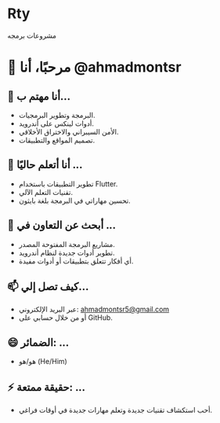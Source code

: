 # Rty
مشروعات برمجه
# 👋 مرحبًا، أنا @ahmadmontsr

## 👀 أنا مهتم ب...
- البرمجة وتطوير البرمجيات.
- أدوات لينكس على أندرويد.
- الأمن السيبراني والاختراق الأخلاقي.
- تصميم المواقع والتطبيقات.

## 🌱 أنا أتعلم حاليًا ...
- تطوير التطبيقات باستخدام Flutter.
- تقنيات التعلم الآلي.
- تحسين مهاراتي في البرمجة بلغة بايثون.

## 💞️ أبحث عن التعاون في ...
- مشاريع البرمجة المفتوحة المصدر.
- تطوير أدوات جديدة لنظام أندرويد.
- أي أفكار تتعلق بتطبيقات أو أدوات مفيدة.

## 📫 كيف تصل إلي...
- عبر البريد الإلكتروني: ahmadmontsr5@gmail.com
- أو من خلال حسابي على GitHub.

## 😄 الضمائر: ...
- هو/هو (He/Him)

## ⚡ حقيقة ممتعة: ...
- أحب استكشاف تقنيات جديدة وتعلم مهارات جديدة في أوقات فراغي.
